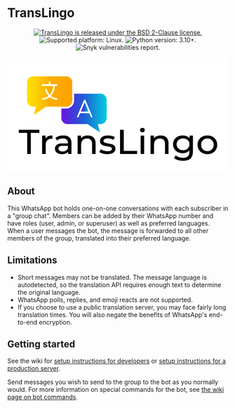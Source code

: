 # TransLingo

<p align="center">
  <a href="https://github.com/hkcountryman/capstone-bot/blob/main/LICENSE.md">
    <img src="https://img.shields.io/badge/license-BSD-blue.svg" alt="TransLingo is released under the BSD 2-Clause license." />
  </a>
  <img src="https://img.shields.io/badge/platform-linux-blue" alt="Supported platform: Linux." />
  <img src="https://img.shields.io/badge/python-%5E3.10-blue" alt="Python version: 3.10+." />
  <img src="https://img.shields.io/badge/vulnerabilities-1-important" alt="Snyk vulnerabilities report." />
</p>

<p align="center">
    <img src="images/TransLingo_logo.png">
</p>

## About

This WhatsApp bot holds one-on-one conversations with each subscriber in a "group chat". Members can be added by their WhatsApp number and have roles (user, admin, or superuser) as well as preferred languages. When a user messages the bot, the message is forwarded to all other members of the group, translated into their preferred language.

## Limitations

- Short messages may not be translated. The message language is autodetected, so the translation API requires enough text to determine the original language.
- WhatsApp polls, replies, and emoji reacts are not supported.
- If you choose to use a public translation server, you may face fairly long translation times. You will also negate the benefits of WhatsApp's end-to-end encryption.

## Getting started

See the wiki for [setup instructions for developers](https://github.com/hkcountryman/capstone-bot/wiki/Setup-instructions-for-developers) or [setup instructions for a production server](https://github.com/hkcountryman/capstone-bot/wiki/Setup-instructions-for-a-production-server).

Send messages you wish to send to the group to the bot as you normally would. For more information on special commands for the bot, see [the wiki page on bot commands](https://github.com/hkcountryman/capstone-bot/wiki/Bot-commands).
